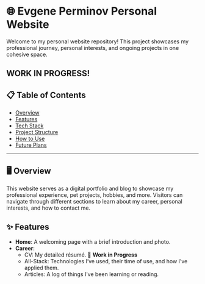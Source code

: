 # 🌐 Evgene Perminov Personal Website

Welcome to my personal website repository! This project showcases my professional journey, personal interests, and ongoing projects in one cohesive space.

## WORK IN PROGRESS!

## 📋 Table of Contents

- [Overview](#overview)
- [Features](#features)
- [Tech Stack](#tech-stack)
- [Project Structure](#project-structure)
- [How to Use](#how-to-use)
- [Future Plans](#future-plans)

---

## 🖥️ Overview

This website serves as a digital portfolio and blog to showcase my professional experience, pet projects, hobbies, and more. Visitors can navigate through different sections to learn about my career, personal interests, and how to contact me.

## ✨ Features

- **Home**: A welcoming page with a brief introduction and photo.
- **Career**:
  - CV: My detailed résumé. 🚧 **Work in Progress**
  - All-Stack: Technologies I’ve used, their time of use, and how I’ve applied them.
  - Articles: A log of things I’ve been learning or reading.
      <!-- - Pet Projects: Showcase of my personal and professional side projects. -->
      <!-- - Articles: Blog posts on programming, tech, and more. -->
    <!-- - **Hobbies**:
  - Music: Stories, playlists, and photos related to my musical journey.
  - Traveling: Blog posts and photos from my travels.
  - Healthy Lifestyle: Insights and stories about fitness and health. -->
- **Contacts**: Ways to get in touch with me.

## 🛠️ Tech Stack

- **Frontend**: Next.js, React, TailwindCSS
- **Deployment**: Vercel

## 📂 Project Structure

Default Next.js structure. App folder contains pages. Pages use components from /components folder.

## 💡 How to Use

Visit `evgenii.perminov.com` and explore.

When CV page is updated:

1. `/career/CV` page
2. Print as PDF
3. Check that everything is ok in PDF file
4. Put new PDF to `/public/files/Eugene_Perminov_CV.pdf`

P.S. I know it would be nice to use AWS and S3 especially, but this solution is fine for now.

## 🚀 Future Plans

All website planned work can be found in TODO.md.
If you have any suggestions, improvements or you found a bug - open issue or connect me dirrectly via email.
